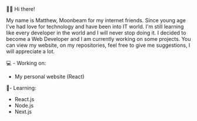 👋🏻 Hi there!

My name is Matthew, Moonbeam for my internet friends. Since young age I've had love for technology and have been into IT world.
I'm still learning like every developer in the world and I will never stop doing it. I decided to become a Web Developer and I am currently working on some projects.
You can view my website, on my repositories, feel free to give me suggestions, I will appreciate a lot.

💻 - Working on:
 * My personal website (React)
  
🤺- Learning:
* React.js
* Node.js
* Next.js
